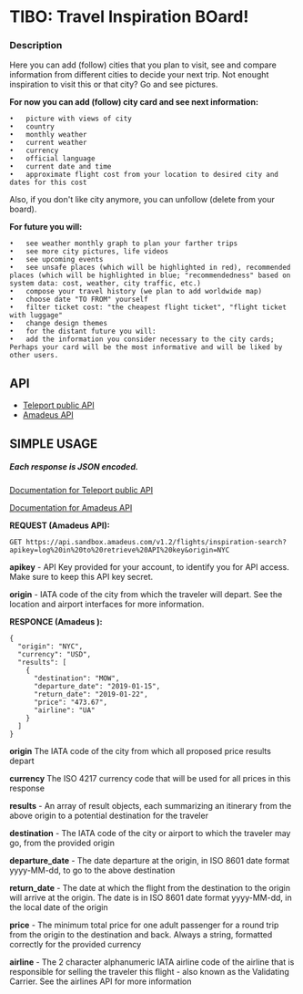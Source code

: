 # TIBO: 	Travel Inspiration BOard!
###  Description
Here you can add (follow) cities that you plan to visit,
see and compare information from different cities to decide your next trip. Not enought inspiration
to visit this or that city? Go and see pictures.

**For now you can add (follow) city card and see next information:**

	•   picture with views of city
	•   country
	•   monthly weather
	•   current weather
	•   currency
	•   official language
	•   current date and time
	•   approximate flight cost from your location to desired city and dates for this cost

Also, if you don't like city anymore, you can unfollow (delete from your board).

**For future you will:**

	•   see weather monthly graph to plan your farther trips
	•   see more city pictures, life videos
	•   see upcoming events
	•   see unsafe places (which will be highlighted in red), recommended places (which will be highlighted in blue; "recommendedness" based on system data: cost, weather, city traffic, etc.)
	•   compose your travel history (we plan to add worldwide map)
	•   choose date "TO FROM" yourself
	•   filter ticket cost: "the cheapest flight ticket", "flight ticket with luggage"
	•   change design themes
	•   for the distant future you will:
	•   add the information you consider necessary to the city cards; 
	Perhaps your card will be the most informative and will be liked by other users.
					
## API

 - [Teleport public API](https://developers.teleport.org/api/)
 - [Amadeus API](https://sandbox.amadeus.com/api-catalog)
## SIMPLE USAGE
##### Each response is JSON encoded.
[Documentation for Teleport public API](https://developers.teleport.org/api/reference/)

[Documentation for Amadeus API](https://sandbox.amadeus.com/getting-started)

**REQUEST (Amadeus API):**
```
GET https://api.sandbox.amadeus.com/v1.2/flights/inspiration-search?apikey=log%20in%20to%20retrieve%20API%20key&origin=NYC
```
**apikey**      - API Key provided for your account, to identify you for API access. Make sure to keep this API key secret.

**origin**      - IATA code of the city from which the traveler will depart. See the location and airport interfaces for more information.

**RESPONCE (Amadeus ):**
```
{
  "origin": "NYC",
  "currency": "USD",
  "results": [
    {
      "destination": "MOW",
      "departure_date": "2019-01-15",
      "return_date": "2019-01-22",
      "price": "473.67",
      "airline": "UA"
    }
  ]
}

```

**origin**	The IATA code of the city from which all proposed price results depart

**currency**	The ISO 4217 currency code that will be used for all prices in this response	

**results** 	- An array of result objects, each summarizing an itinerary from the above origin to a potential destination for the traveler

**destination** 	- The IATA code of the city or airport to which the traveler may go, from the provided origin	

**departure_date**	     - The date departure at the origin, in ISO 8601 date format yyyy-MM-dd, to go to the above destination	

**return_date**	    - The date at which the flight from the destination to the origin will arrive at the origin. The date is in ISO 8601 date format yyyy-MM-dd, in the local date of the origin

**price**	- The minimum total price for one adult passenger for a round trip from the origin to the destination and back. Always a string, formatted correctly for the provided currency	

**airline** 	- The 2 character alphanumeric IATA airline code of the airline that is responsible for selling the traveler this flight - also known as the Validating Carrier. See the airlines API for more information	
